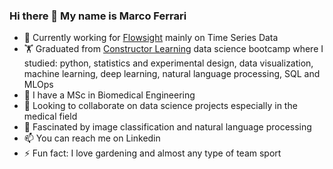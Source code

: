 ### Hi there 👋 My name is Marco Ferrari


- 🔭 Currently working for [Flowsight](https://www.flowsight.de/) mainly on Time Series Data
- 🏋️ Graduated from [Constructor Learning](https://learning.constructor.org/data-science) data science bootcamp  where I studied: python, statistics and experimental design, data visualization, machine learning, deep learning, natural language processing, SQL and MLOps
- 🌱 I have a MSc in Biomedical Engineering
- 👯 Looking to collaborate on data science projects especially in the medical field
- 🤔 Fascinated by image classification and natural language processing
- 📫 You can reach me on Linkedin
- ⚡ Fun fact: I love gardening and almost any type of team sport
